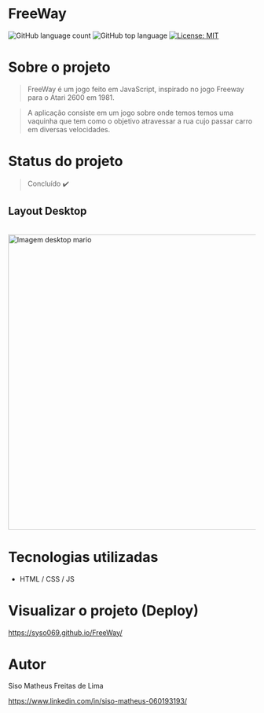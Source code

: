 # FreeWay

![GitHub language count](https://img.shields.io/github/languages/count/syso069/Mobile-First)
![GitHub top language](https://img.shields.io/github/languages/top/syso069/Mobile-First)
[![License: MIT](https://img.shields.io/badge/License-MIT-yellow.svg)](https://opensource.org/licenses/MIT)

# Sobre o projeto

> FreeWay é um jogo feito em JavaScript, inspirado no jogo Freeway para o Atari 2600 em 1981.

> A aplicação consiste em um jogo sobre onde temos temos uma vaquinha que tem como o objetivo atravessar a rua cujo passar carro em diversas velocidades.

# Status do projeto

> Concluído ✔️

## Layout Desktop
<div style="display: inline_block"><br>
<img height="600" alt="Imagem desktop mario" src="https://user-images.githubusercontent.com/94554205/214435811-1341f68e-80d1-4af3-92d5-7c4e70989749.png">
</div>

# Tecnologias utilizadas

- HTML / CSS / JS

# Visualizar o projeto (Deploy) 

https://syso069.github.io/FreeWay/

# Autor

Siso Matheus Freitas de Lima

https://www.linkedin.com/in/siso-matheus-060193193/
